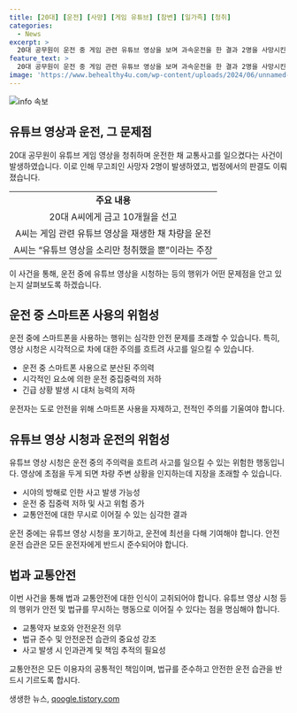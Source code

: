 ```yaml
---
title: [20대] [운전] [사망] [게임 유튜브] [참변] [일가족] [청취]
categories:
  - News
excerpt: >
  20대 공무원이 운전 중 게임 관련 유튜브 영상을 보며 과속운전을 한 결과 2명을 사망시킨 사고로 불구속기소된 후, 금고 10개월을 선고받았다. A씨는 사고 직전 횡단보도를 건너던 피해자를 인지하고 있었지만 과속과 주시 부족으로 사고가 발생했다. 영상을 소리만 들었다 주장했지만 재판부는 이를 유족의 의견을 참작하더라도 엄한 처벌이 필요하다고 판단했다. A씨는 직위가 해제되었으며, 판결에 대해 A씨와 검찰 양측이 항소했다.
feature_text: >
  20대 공무원이 운전 중 게임 관련 유튜브 영상을 보며 과속운전을 한 결과 2명을 사망시킨 사고로 불구속기소된 후, 금고 10개월을 선고받았다. A씨는 사고 직전 횡단보도를 건너던 피해자를 인지하고 있었지만 과속과 주시 부족으로 사고가 발생했다. 영상을 소리만 들었다 주장했지만 재판부는 이를 유족의 의견을 참작하더라도 엄한 처벌이 필요하다고 판단했다. A씨는 직위가 해제되었으며, 판결에 대해 A씨와 검찰 양측이 항소했다.
image: 'https://www.behealthy4u.com/wp-content/uploads/2024/06/unnamed-file.png'
---
```


<p><img src="https://www.behealthy4u.com/wp-content/uploads/2024/06/unnamed-file.png" alt="info 속보" /></p>

<h2 data-ke-size="size26">유튜브 영상과 운전, 그 문제점</h2>

<p data-ke-size="size16">20대 공무원이 유튜브 게임 영상을 청취하며 운전한 채 교통사고를 일으켰다는 사건이 발생하였습니다. 이로 인해 무고죄인 사망자 2명이 발생하였고, 법정에서의 판결도 이뤄졌습니다.</p>

<table>
  <tr>
    <td style="text-align: center; height: 17px;"><b>주요 내용</b></td>
  </tr>
  <tr>
    <td style="text-align: center; height: 17px;">20대 A씨에게 금고 10개월을 선고</td>
  </tr>
  <tr>
    <td style="text-align: center; height: 17px;">A씨는 게임 관련 유튜브 영상을 재생한 채 차량을 운전</td>
  </tr>
  <tr>
    <td style="text-align: center; height: 17px;">A씨는 “유튜브 영상을 소리만 청취했을 뿐”이라는 주장</td>
  </tr>
</table>

<p data-ke-size="size16">이 사건을 통해, 운전 중에 유튜브 영상을 시청하는 등의 행위가 어떤 문제점을 안고 있는지 살펴보도록 하겠습니다.</p>

<h2 data-ke-size="size26">운전 중 스마트폰 사용의 위험성</h2>

<p data-ke-size="size16">운전 중에 스마트폰을 사용하는 행위는 심각한 안전 문제를 초래할 수 있습니다. 특히, 영상 시청은 시각적으로 차에 대한 주의를 흐트려 사고를 일으킬 수 있습니다.</p>

<ul>
  <li>운전 중 스마트폰 사용으로 분산된 주의력</li>
  <li>시각적인 요소에 의한 운전 중집중력의 저하</li>
  <li>긴급 상황 발생 시 대처 능력의 저하</li>
</ul>

<p data-ke-size="size16">운전자는 도로 안전을 위해 스마트폰 사용을 자제하고, 전적인 주의를 기울여야 합니다.</p>

<h2 data-ke-size="size26">유튜브 영상 시청과 운전의 위험성</h2>

<p data-ke-size="size16">유튜브 영상 시청은 운전 중의 주의력을 흐트려 사고를 일으킬 수 있는 위험한 행동입니다. 영상에 초점을 두게 되면 차량 주변 상황을 인지하는데 지장을 초래할 수 있습니다.</p>

<ul>
  <li>시야의 방해로 인한 사고 발생 가능성</li>
  <li>운전 중 집중력 저하 및 사고 위험 증가</li>
  <li>교통안전에 대한 무시로 이어질 수 있는 심각한 결과</li>
</ul>

<p data-ke-size="size16">운전 중에는 유튜브 영상 시청을 포기하고, 운전에 최선을 다해 기여해야 합니다. 안전 운전 습관은 모든 운전자에게 반드시 준수되어야 합니다.</p>

<h2 data-ke-size="size26">법과 교통안전</h2>

<p data-ke-size="size16">이번 사건을 통해 법과 교통안전에 대한 인식이 고취되어야 합니다. 유튜브 영상 시청 등의 행위가 안전 및 법규를 무시하는 행동으로 이어질 수 있다는 점을 명심해야 합니다.</p>

<ul>
  <li>교통약자 보호와 안전운전 의무</li>
  <li>법규 준수 및 안전운전 습관의 중요성 강조</li>
  <li>사고 발생 시 인과관계 및 책임 추적의 필요성</li>
</ul>

<p data-ke-size="size16">교통안전은 모든 이용자의 공통적인 책임이며, 법규를 준수하고 안전한 운전 습관을 반드시 기르도록 합시다.</p>
생생한 뉴스, <a href="https://qoogle.tistory.com" rel="dofollow">qoogle.tistory.com</a>



